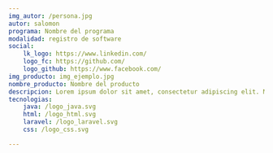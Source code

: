 ```yaml
---
img_autor: /persona.jpg
autor: salomon
programa: Nombre del programa
modalidad: registro de software
social:
    lk_logo: https://www.linkedin.com/
    logo_fc: https://github.com/
    logo_github: https://www.facebook.com/
img_producto: img_ejemplo.jpg
nombre_producto: Nombre del producto
descripcion: Lorem ipsum dolor sit amet, consectetur adipiscing elit. Morbi ac nisl sapien. In in aliquet nisi. Fusce sit amet volutpat enim. Praesent condimentum justo magna, et sodales nibh accumsan nec.
tecnologias:
    java: /logo_java.svg
    html: /logo_html.svg
    laravel: /logo_laravel.svg
    css: /logo_css.svg

---
```



